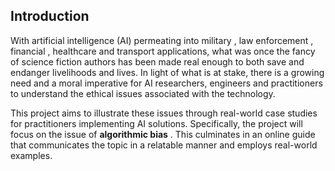 ## Introduction

With artificial intelligence (AI) permeating into military <dt-cite cite="feldman_2019,hartig_vanhoose_2019,russian_federation_2017"></dt-cite>, law enforcement <dt-cite cite="vincent_2018,angwin_larson_kirchner_mattu_2019,garvie_bedoya_frankle_2016"></dt-cite>, financial <dt-cite cite="hart_2018,patel_2018"></dt-cite>, healthcare <dt-cite cite="mullin_2018,simonite_2019a,simonite_2019b"></dt-cite> and transport <dt-cite cite="ng_2018,union_of_concerned_scientists_2017"></dt-cite> applications, what was once the fancy of science fiction authors has been made real enough to both save and endanger livelihoods and lives. In light of what is at stake, there is a growing need and a moral imperative for AI researchers, engineers and practitioners to understand the ethical issues associated with the technology.

This project aims to illustrate these issues through real-world case studies <dt-cite cite="griffiths_2016,alcine_2015,doshi_2018"></dt-cite> for practitioners implementing AI solutions. Specifically, the project will focus on the issue of **algorithmic bias** <dt-cite cite="simonite_2018,schwartz_2019"></dt-cite>. This culminates in an online guide that communicates the topic in a relatable manner and employs real-world examples.
